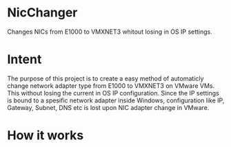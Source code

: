 # NicChanger
Changes NICs from E1000 to VMXNET3 whitout losing in OS IP settings.

# Intent
The purpose of this project is to create a easy method of automaticly change network adapter type from E1000 to VMXNET3 on VMware VMs. This without losing the current in OS IP configuration. Since the IP settings is bound to a spesific network adapter inside Windows, configuration like IP, Gateway, Subnet, DNS etc is lost upon NIC adapter change in VMware.

# How it works
